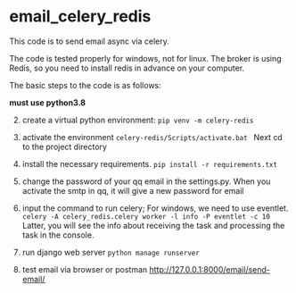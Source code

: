 # email_celery_redis
This code is to send email async via celery.

The code is tested properly for windows, not for linux.
The broker is using Redis, so you need to install redis in advance on your computer.

The basic steps to the code is as follows:

**must use python3.8**

2. create a virtual python environment:
`pip venv -m celery-redis
`
3. activate the environment
`celery-redis/Scripts/activate.bat
`   Next cd to the project directory
4. install the necessary requirements.
`pip install -r requirements.txt
`
5. change the password of your qq email in the settings.py. 
When you activate the smtp in qq, it will give a new password for email

6. input the command to run celery; For windows, we need to use eventlet.
`celery -A celery_redis.celery worker -l info -P eventlet -c 10
` Latter, you will see the info about receiving the task and processing the task in the console.

7. run django web server
`python manage runserver`

8. test email via browser or postman
http://127.0.0.1:8000/email/send-email/
